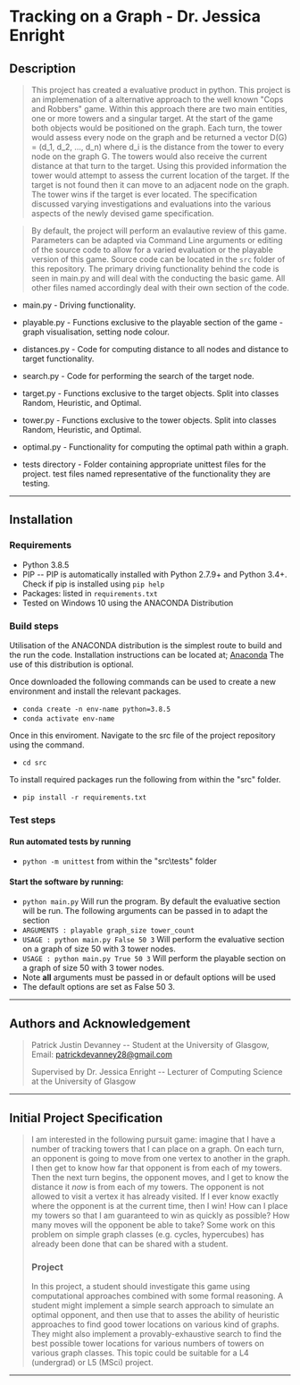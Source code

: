 # Tracking on a Graph - Dr. Jessica Enright
## Description
> This project has created a evaluative product in python. This project is an implemenation of a alternative approach to the well known "Cops and Robbers" game. Within this approach there are two main entities, one or more towers and a singular target. At the start of the game both objects would be positioned on the graph. Each turn, the tower would assess every node on the graph and be returned a vector D(G) = (d_1, d_2, ..., d_n) where d_i is the distance from the tower to every node on the graph G. The towers would also receive the current distance at that turn to the target. Using this provided information the tower would attempt to assess the current location of the target. If the target is not found then it can move to an adjacent node on the graph. The tower wins if the target is ever located. The specification discussed varying investigations and evaluations into the various aspects of the newly devised game specification.

> By default, the project will perform an evalautive review of this game. Parameters can be adapted via Command Line arguments or editing of the source code to allow for a varied evaluation or the playable version of this game. Source code can be located in the `src` folder of this repository. The primary driving functionality behind the code is seen in main.py and will deal with the conducting the basic game. All other files named accordingly deal with their own section of the code.

* main.py - Driving functionality.
* playable.py - Functions exclusive to the playable section of the game - graph visualisation, setting node colour.
* distances.py - Code for computing distance to all nodes and distance to target functionality.
* search.py - Code for performing the search of the target node.
* target.py - Functions exclusive to the target objects. Split into classes Random, Heuristic, and Optimal.
* tower.py - Functions exclusive to the tower objects. Split into classes Random, Heuristic, and Optimal.
* optimal.py - Functionality for computing the optimal path within a graph.

* tests directory - Folder containing appropriate unittest files for the project. test files named representative of the functionality they are testing.
---
## Installation
### Requirements
* Python 3.8.5
* PIP -- PIP is automatically installed with Python 2.7.9+ and Python 3.4+. Check if pip is installed using `pip help`
* Packages: listed in `requirements.txt` 
* Tested on Windows 10 using the ANACONDA Distribution

### Build steps

Utilisation of the ANACONDA distribution is the simplest route to build and the run the code. Installation instructions can be located at;
[Anaconda](https://www.anaconda.com/products/individual) The use of this distribution is optional.

Once downloaded the following commands can be used to create a new environment and install the relevant packages.
* `conda create -n env-name python=3.8.5`
* `conda activate env-name`

Once in this enviroment. Navigate to the src file of the project repository using the command.
* `cd src`

To install required packages run the following from within the "src" folder.
* `pip install -r requirements.txt`

### Test steps

#### Run automated tests by running 
* `python -m unittest` from within the "src\tests" folder

#### Start the software by running:
* `python main.py` Will run the program. By default the evaluative section will be run. The following arguments can be passed in to adapt the section
* `ARGUMENTS : playable graph_size tower_count`
* `USAGE : python main.py False 50 3` Will perform the evaluative section on a graph of size 50 with 3 tower nodes.
* `USAGE : python main.py True 50 3` Will perform the playable section on a graph of size 50 with 3 tower nodes.
* Note **all** arguments must be passed in or default options will be used
* The default options are set as False 50 3.

---
## Authors and Acknowledgement
> Patrick Justin Devanney -- Student at the University of Glasgow, Email: patrickdevanney28@gmail.com
> 
> Supervised by Dr. Jessica Enright -- Lecturer of Computing Science at the University of Glasgow
---
## Initial Project Specification
> I am interested in the following pursuit game: imagine that I have a number of tracking towers that I can place on a graph. 
On each turn, an opponent is going to move from one vertex to another in the graph. I then get to know how far that opponent is from each of my towers. 
Then the next turn begins, the opponent moves, and I get to know the distance it *now* is from each of my towers. 
The opponent is not allowed to visit a vertex it has already visited. 
If I ever know exactly where the opponent is at the current time, then I win! How can I place my towers so that I am guaranteed to win as quickly as possible? 
How many moves will the opponent be able to take? Some work on this problem on simple graph classes (e.g. cycles, hypercubes) has already been done that can be shared with a student. 
> ### Project
> In this project, a student should investigate this game using computational approaches combined with some formal reasoning. 
A student might implement a simple search approach to simulate an optimal opponent, and then use that to asses the ability of heuristic approaches to find good tower locations on various 
kind of graphs. 
They might also implement a provably-exhaustive search to find the best possible tower locations for various numbers of towers on various graph classes. This topic could be suitable for a L4 (undergrad) or L5 (MSci) project.
---
